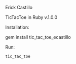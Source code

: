 Erick Castillo

TicTacToe in Ruby v.1.0.0

Installation:

  gem install tic_tac_toe_ecastillo

Run:

    tic_tac_toe
